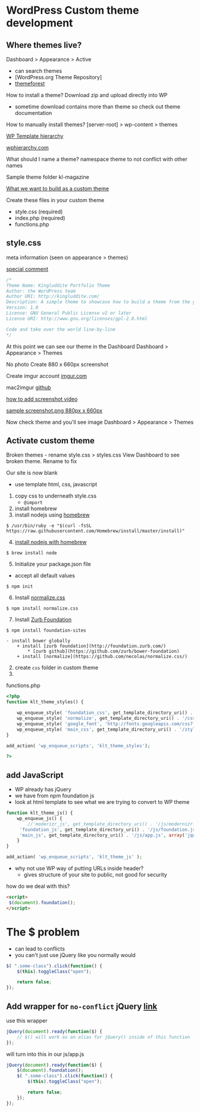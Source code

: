 # WordPress Custom theme development

## Where themes live?
Dashboard > Appearance > Active
* can search themes
* [WordPress.org Theme Repository]
* [themeforest](http://themeforest.net/)

How to install a theme?
Download zip and upload directly into WP
* sometime download contains more than theme so check out theme documentation

How to manually install themes?
[server-root] > wp-content > themes

[WP Template hierarchy](https://developer.wordpress.org/themes/basics/template-hierarchy/)

[wphierarchy.com](https://wphierarchy.com/)

What should I name a theme?
namespace theme to not conflict with other names

Sample theme folder
kl-magazine

[What we want to build as a custom theme](http://foundation.zurb.com/templates-previews-sites-f6/news-magazine.html#)

Create these files in your custom theme
* style.css (required)
* index.php (required)
* functions.php

## style.css
meta information (seen on appearance > themes)

[special comment](http://codex.wordpress.org/Theme_Development#Theme_Stylesheet)

```css
/*
Theme Name: Kingluddite Portfolio Theme
Author: the WordPress team
Author URI: http://kingluddite.com/
Description: A simple theme to showcase how to build a theme from the ground up.
Version: 1.0
License: GNU General Public License v2 or later
License URI: http://www.gnu.org/licenses/gpl-2.0.html

Code and take over the world line-by-line
*/
```

At this point we can see our theme in the Dashboard
Dashboard > Appearance > Themes

No photo
Create 880 x 660px screenshot

Create imgur account
[imgur.com](http://imgur.com/)

mac2imgur
[github](https://github.com/mileswd/mac2imgur)

[how to add screenshot video](https://www.youtube.com/watch?v=mf_HZvSY05M)

[sample screenshot.png 880px x 660px](http://i1.wp.com/wptavern.com/wp-content/uploads/2014/12/Nulis-screenshot.png?resize=880%2C660)

Now check theme and you'll see image
Dashboard > Appearance > Themes

## Activate custom theme
Broken themes - rename style.css > styles.css
View Dashboard to see broken theme. Rename to fix

Our site is now blank

* use template html, css, javascript

1. copy css to underneath style.css
    - `@import`
2. install homebrew
3. install nodejs using [homebrew](http://brew.sh/)

```
$ /usr/bin/ruby -e "$(curl -fsSL https://raw.githubusercontent.com/Homebrew/install/master/install)"
```

4. [install nodejs with homebrew](http://blog.teamtreehouse.com/install-node-js-npm-mac)

```
$ brew install node
```

5. Initialize your package.json file

* accept all default values

```
$ npm init
```

6. Install [normalize.css](https://necolas.github.io/normalize.css/)

```
$ npm install normalize.css
```

7. Install [Zurb Foundation](http://foundation.zurb.com/)

```
$ npm install foundation-sites
```

    - install bower globally
        + install [zurb foundation](http://foundation.zurb.com/)
            * [zurb github](https://github.com/zurb/bower-foundation)
        + install [normalize](https://github.com/necolas/normalize.css/)

2. create `css` folder in custom theme
3. 
    
functions.php

```php
<?php
function klt_theme_styles() {

    wp_enqueue_style( 'foundation_css', get_template_directory_uri() . '/css/foundations.css' );
    wp_enqueue_style( 'normalize', get_template_directory_uri() . '/css/normalize.css');
    wp_enqueue_style( 'google_font', 'http://fonts.googleapis.com/css?family=Asap:400,700,400italic,700italic' );
    wp_enqueue_style( 'main_css', get_template_directory_uri() . '/style.css');
}

add_action( 'wp_enqueue_scripts', 'klt_theme_styles');

?>
```

## add JavaScript
* WP already has jQuery
* we have from npm foundation js
* look at html template to see what we are trying to convert to WP theme

```php
function klt_theme_js() {
    wp_enqueue_js() {
        //'moderizr_js', get_template_directory_uri() . '/js/modernizr.js', '', '', false );
     'foundation_js', get_template_directory_uri() . '/js/foundation.js', array('jquery'), '', true ); // dependency and true puts js at bottom
     'main_js', get_template_directory_uri() . '/js/app.js', array('jquery', 'foundation_js'), '', true ); // dependency and true puts js at bottom
    }
}

add_action( 'wp_enqueue_scripts', 'klt_theme_js' );
```

* why not use WP way of putting URLs inside header?
    - gives structure of your site to public, not good for security

how do we deal with this?

```html
<script>
 $(document).foundation();
</script>
```

# The $ problem
* can lead to conflicts
* you can't just use jQuery like you normally would

```js
$( ".some-class").click(function() {
    $(this).toggleClass("open");

    return false;
});
```


## Add wrapper for `no-conflict` jQuery [link](https://premium.wpmudev.org/blog/daily-tip-adding-custom-js-to-wordpress-remember-jquery-noconflict-wrappers/)

use this wrapper

```js
jQuery(document).ready(function($) {
    // $() will work as an alias for jQuery() inside of this function
});
```

will turn into this in our js/app.js

```js
jQuery(document).ready(function($) {
    $(document).foundation();
    $( ".some-class").click(function() {
        $(this).toggleClass("open");

        return false;
    });
});
```



